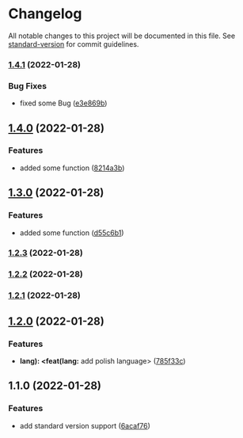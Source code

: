 # Changelog

All notable changes to this project will be documented in this file. See [standard-version](https://github.com/conventional-changelog/standard-version) for commit guidelines.

### [1.4.1](https://github.com/NAPRINAR/commitTest/compare/v1.4.0...v1.4.1) (2022-01-28)


### Bug Fixes

* fixed some Bug ([e3e869b](https://github.com/NAPRINAR/commitTest/commit/e3e869bf091da411373e8444e0cb4b5c0e4c3ed5))

## [1.4.0](https://github.com/NAPRINAR/commitTest/compare/v1.3.0...v1.4.0) (2022-01-28)


### Features

* added some function ([8214a3b](https://github.com/NAPRINAR/commitTest/commit/8214a3b02e1cbc78ded0303f9fa504bacc3fbcfc))

## [1.3.0](https://github.com/NAPRINAR/commitTest/compare/v1.2.3...v1.3.0) (2022-01-28)


### Features

* added some function ([d55c6b1](https://github.com/NAPRINAR/commitTest/commit/d55c6b165bc756274c563428ee6f8ff2cefd64f0))

### [1.2.3](https://github.com/NAPRINAR/commitTest/compare/v1.2.2...v1.2.3) (2022-01-28)

### [1.2.2](https://github.com/NAPRINAR/commitTest/compare/v1.2.1...v1.2.2) (2022-01-28)

### [1.2.1](https://github.com/NAPRINAR/commitTest/compare/v1.2.0...v1.2.1) (2022-01-28)

## [1.2.0](https://github.com/NAPRINAR/commitTest/compare/v1.1.0...v1.2.0) (2022-01-28)


### Features

* **lang): <feat(lang:** add polish language> ([785f33c](https://github.com/NAPRINAR/commitTest/commit/785f33c2bc5633591d4f9baa9eb43d7599e5e048))

## 1.1.0 (2022-01-28)


### Features

* add standard version support ([6acaf76](https://github.com/NAPRINAR/commitTest/commit/6acaf7664f9eec023aebd57879c8eb1dc137d1fe))
